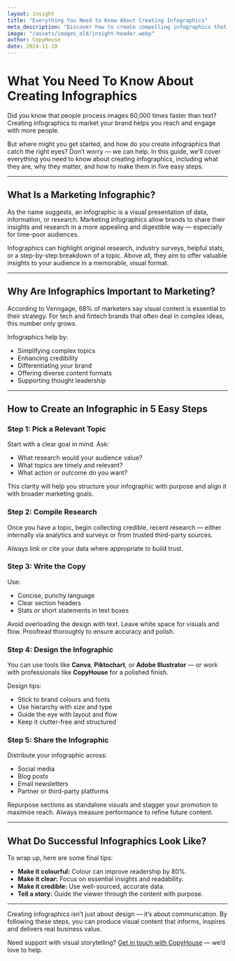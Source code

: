 ```yaml
---
layout: insight
title: "Everything You Need to Know About Creating Infographics"
meta_description: "Discover how to create compelling infographics that boost engagement, build brand credibility, and make your content more accessible."
image: "/assets/images_old/insight-header.webp"
author: CopyHouse
date: 2024-11-10
---
```


# What You Need To Know About Creating Infographics

Did you know that people process images 60,000 times faster than text? Creating infographics to market your brand helps you reach and engage with more people.

But where might you get started, and how do you create infographics that catch the right eyes? Don’t worry — we can help. In this guide, we’ll cover everything you need to know about creating infographics, including what they are, why they matter, and how to make them in five easy steps.

---

## What Is a Marketing Infographic?

As the name suggests, an infographic is a visual presentation of data, information, or research. Marketing infographics allow brands to share their insights and research in a more appealing and digestible way — especially for time-poor audiences.

Infographics can highlight original research, industry surveys, helpful stats, or a step-by-step breakdown of a topic. Above all, they aim to offer valuable insights to your audience in a memorable, visual format.

---

## Why Are Infographics Important to Marketing?

According to Venngage, 68% of marketers say visual content is essential to their strategy. For tech and fintech brands that often deal in complex ideas, this number only grows.

Infographics help by:
- Simplifying complex topics
- Enhancing credibility
- Differentiating your brand
- Offering diverse content formats
- Supporting thought leadership

---

## How to Create an Infographic in 5 Easy Steps

### Step 1: Pick a Relevant Topic

Start with a clear goal in mind. Ask:
- What research would your audience value?
- What topics are timely and relevant?
- What action or outcome do you want?

This clarity will help you structure your infographic with purpose and align it with broader marketing goals.

### Step 2: Compile Research

Once you have a topic, begin collecting credible, recent research — either internally via analytics and surveys or from trusted third-party sources.

Always link or cite your data where appropriate to build trust.

### Step 3: Write the Copy

Use:
- Concise, punchy language
- Clear section headers
- Stats or short statements in text boxes

Avoid overloading the design with text. Leave white space for visuals and flow. Proofread thoroughly to ensure accuracy and polish.

### Step 4: Design the Infographic

You can use tools like **Canva**, **Piktochart**, or **Adobe Illustrator** — or work with professionals like **CopyHouse** for a polished finish.

Design tips:
- Stick to brand colours and fonts
- Use hierarchy with size and type
- Guide the eye with layout and flow
- Keep it clutter-free and structured

### Step 5: Share the Infographic

Distribute your infographic across:
- Social media
- Blog posts
- Email newsletters
- Partner or third-party platforms

Repurpose sections as standalone visuals and stagger your promotion to maximise reach. Always measure performance to refine future content.

---

## What Do Successful Infographics Look Like?

To wrap up, here are some final tips:

- **Make it colourful:** Colour can improve readership by 80%.
- **Make it clear:** Focus on essential insights and readability.
- **Make it credible:** Use well-sourced, accurate data.
- **Tell a story:** Guide the viewer through the content with purpose.

---

Creating infographics isn’t just about design — it’s about communication. By following these steps, you can produce visual content that informs, inspires and delivers real business value.

Need support with visual storytelling? [Get in touch with CopyHouse](https://www.copyhouse.io/contact) — we’d love to help.
